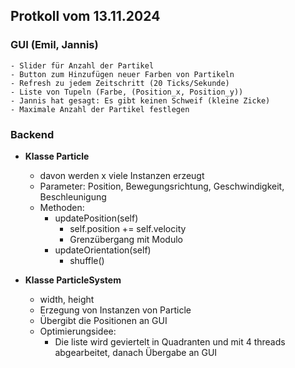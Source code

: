 ## Protkoll vom 13.11.2024

### GUI (Emil, Jannis)
    - Slider für Anzahl der Partikel
    - Button zum Hinzufügen neuer Farben von Partikeln
    - Refresh zu jedem Zeitschritt (20 Ticks/Sekunde)
    - Liste von Tupeln (Farbe, (Position_x, Position_y))
    - Jannis hat gesagt: Es gibt keinen Schweif (kleine Zicke)
    - Maximale Anzahl der Partikel festlegen

### Backend
  - **Klasse Particle**
    - davon werden x viele Instanzen erzeugt
    - Parameter: Position, Bewegungsrichtung, Geschwindigkeit, Beschleunigung
    - Methoden:
        - updatePosition(self)
            - self.position += self.velocity
            - Grenzübergang mit Modulo
        - updateOrientation(self)
            - shuffle()
        

- **Klasse ParticleSystem**
    - width, height
    - Erzegung von Instanzen von Particle
    - Übergibt die Positionen an GUI
    - Optimierungsidee:
        - Die liste wird geviertelt in Quadranten und mit 4 threads abgearbeitet, danach Übergabe an GUI






    


